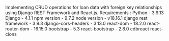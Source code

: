 Implementing CRUD operations for loan data with foreign key relationships using Django REST Framework and React.js.
Requirements : 
Python - 3.9.13 Django - 4.1.1 npm version - 9.7.2 node version - v18.16.1 django rest framework - 3.9.3 django-cors-headers - 3.13.0 react-dom - 18.2.0 react-router-dom - 16.15.0 bootstrap - 5.3 react-bootstrap - 2.8.0 cdbreact react-cions
